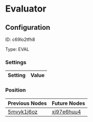 # Evaluator
## Configuration
ID:  c69lo2tfh8

Type: EVAL 


### Settings
| Setting | Value  |
| :------------------------ | ---------------------------------------- |
 




### Position
| Previous Nodes | Future Nodes |
| :------------- | ------------ |
| [5mvyk1j6oz](./5mvyk1j6oz.md) | [xj97e6huu4](./xj97e6huu4.md) |